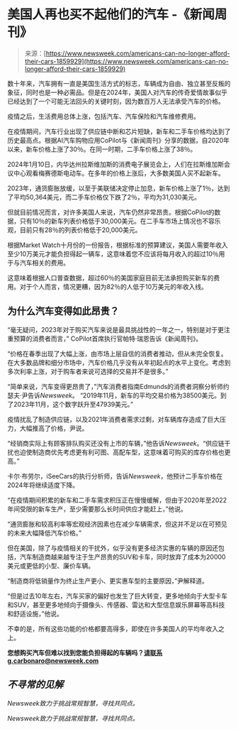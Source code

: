 <!--yml

类别: 未分类

日期: 2024-05-29 13:48:29

-->

# 美国人再也买不起他们的汽车 -《新闻周刊》

> 来源：[https://www.newsweek.com/americans-can-no-longer-afford-their-cars-1859929](https://www.newsweek.com/americans-can-no-longer-afford-their-cars-1859929)

数十年来，汽车拥有一直是美国生活方式的标志，车辆成为自由、独立甚至反叛的象征，同时也是一种必需品。但是在2024年，美国人对汽车的传奇爱情故事似乎已经达到了一个可能无法回头的关键时刻，因为数百万人无法承受汽车的价格。

疫情之后，生活费用总体上涨，包括汽车、汽车保险和汽车维修费用。

在疫情期间，汽车行业出现了供应链中断和芯片短缺，新车和二手车价格均达到了历史最高点。根据AI汽车购物应用CoPilot与《新闻周刊》分享的数据，自2020年以来，新车价格上涨了30％。在同一时期，二手车价格上涨了38％。

2024年1月10日，内华达州拉斯维加斯的消费电子展览会上，人们在拉斯维加斯会议中心观看梅赛德斯电动车。在多年的价格上涨后，大多数美国人买不起新车。

2023年，通货膨胀放缓，以至于美联储决定停止加息，新车价格上涨了1％，达到了平均50,364美元，而二手车价格仅下跌了2％，平均为31,030美元。

但就目前情况而言，对许多美国人来说，汽车仍然非常昂贵。根据CoPilot的数据，只有10％的新车列表价格低于30,000美元。在二手车市场上情况也不容乐观，目前只有28％的列表价格低于20,000美元。

根据Market Watch十月份的一份报告，根据标准的预算建议，美国人需要年收入至少10万美元才能负担得起一辆车，这意味着您不应该将每月收入的超过10％用于与汽车相关的费用。

这意味着根据人口普查数据，超过60％的美国家庭目前无法承担购买新车的费用。对于个人而言，情况更糟，因为82％的人低于10万美元的年收入线。

## 为什么汽车变得如此昂贵？

“毫无疑问，2023年对于购买汽车来说是最具挑战性的一年之一，特别是对于更注重预算的消费者而言，” CoPilot首席执行官帕特·瑞恩告诉《新闻周刊》。

“价格在春季出现了大幅上涨，由市场上层自信的消费者推动，但从未完全恢复。在大多数品牌和细分市场中，汽车价格几乎没有从年初起点的水平上变化。考虑到多次利率上涨，对于购车者来说可选择的交易并不是很多。”

“简单来说，汽车变得更昂贵了，”汽车消费者指南Edmunds的消费者洞察分析师约瑟夫·尹告诉*Newsweek*。 “2019年11月，新车的平均交易价格为38500美元。到了2023年11月，这个数字跃升至47939美元。”

疫情扰乱了制造供应链，以及2021年消费者需求过剩，对车辆库存造成了巨大压力，大幅推高了价格，尹说。

“经销商实际上有顾客排队购买还没有上市的车辆，”他告诉*Newsweek*。“供应链干扰也迫使制造商优先考虑更有利可图、高配车型，这意味着可购买的库存价格也更高。”

卡尔·布劳尔，iSeeCars的执行分析师，告诉*Newsweek*，他预计二手车价格在2024年将继续适度下降。

“在疫情期间积累的新车和二手车需求积压正在慢慢缓解，但由于2020年至2022年间受限的新车生产，至少需要那么长时间供应才能赶上，”他说。

“通货膨胀和较高利率等宏观经济因素也在减少车辆需求，但这并不足以在可预见的未来大幅降低汽车价格。”

但在美国，除了与疫情相关的干扰外，似乎没有更多经济实惠的车辆的原因还包括，汽车制造商越来越专注于生产昂贵的SUV和卡车，同时放弃了成本为20000美元或更低的小型、廉价车辆。

“制造商将低销量作为终止生产更小、更实惠车型的主要原因，”尹解释道。

“但是过去10年左右，汽车买家的偏好也发生了巨大转变，更多地倾向于大型卡车和SUV，甚至更多地倾向于摄像头、传感器、雷达和大型信息娱乐屏幕等高科技和舒适设施，”他说。

不幸的是，所有这些功能的价格都要高得多，即使在许多美国人的平均年收入之上。

**您想购买汽车但难以找到您能负担得起的车辆吗？请联系g.carbonaro@newsweek.com**

## *不寻常的见解*

*Newsweek致力于挑战常规智慧，寻找共同点。*

*Newsweek致力于挑战常规智慧，寻找共同点。*
